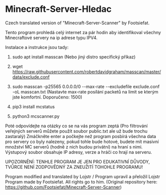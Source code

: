 # Minecraft-Server-Hledac
Czech translated version of "Minecraft-Server-Scanner" by Footsiefat.

Tento program prohledá celý internet za pár hodin aby identifikoval všechny Minecraftové servery na ip adrese typu IPV4.

Instalace a instrukce jsou tady:





1) sudo apt install masscan (Nebo jiný distro specifický příkaz)
2) wget https://raw.githubusercontent.com/robertdavidgraham/masscan/master/data/exclude.conf
3) sudo masscan -p25565 0.0.0.0/0 --max-rate <maxrate> --excludefile exclude.conf -oL masscan.txt (Nastavte max-rate posílání packetů na limit se kterým jste komfortní. Doporučeno: 1500)

4) pip3 install mcstatus
5) python3 mcscanner.py

  
  
  

Poté odpovídejte na otázky co se na vás program zeptá (Pro filtrování veřejných serverů můžete použít soubor public.txt ale už bude trochu zastaralý)
Zmáčkněte enter a počkejte než program posbírá všechna data pro servery co byly nalezeny, pokud tohle bude hotové, budete mít masivní množství MC serverů (hodně z nich budou privátní) na hraní s nimi. Výstupový soubor obsahuje IP adresy, verze a hráči co hrají na serveru.
  
UPOZORNĚNÍ: TENHLE PROGRAM JE JEN PRO EDUKATIVNÍ DŮVODY, TVŮRCE NENÍ ZODPOVĚDNÝ ZA ZNEUŽITÍ TOHOHLE PROGRAMU!

 
Program modified and translated by Lojstr / Program upravil a přeložil Lojstr
Program made by Footsiefat. All rights go to him. (Original repository here: https://github.com/Footsiefat/Minecraft-Server-Scanner)

